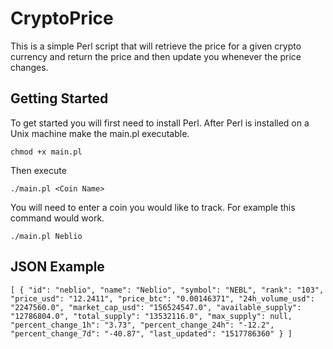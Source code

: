 # CryptoPrice

This is a simple Perl script that will retrieve the price for a given crypto currency and return the price and then update you whenever the price changes.

## Getting Started

To get started you will first need to install Perl. After Perl is installed on a Unix machine make the main.pl executable.

```
chmod +x main.pl
```
Then execute

```
./main.pl <Coin Name>
```

You will need to enter a coin you would like to track. For example this command would work.

```
./main.pl Neblio
```

## JSON Example

`
[
    {
        "id": "neblio",
        "name": "Neblio",
        "symbol": "NEBL",
        "rank": "103",
        "price_usd": "12.2411",
        "price_btc": "0.00146371",
        "24h_volume_usd": "2247560.0",
        "market_cap_usd": "156524547.0",
        "available_supply": "12786804.0",
        "total_supply": "13532116.0",
        "max_supply": null,
        "percent_change_1h": "3.73",
        "percent_change_24h": "-12.2",
        "percent_change_7d": "-40.87",
        "last_updated": "1517786360"
    }
]
`
